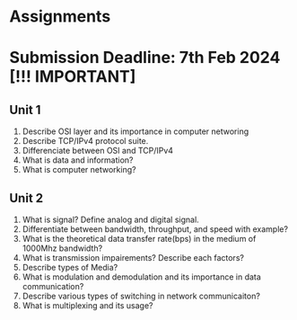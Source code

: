 # Assignments
# Submission Deadline: 7th Feb 2024 [!!! IMPORTANT]
## Unit 1
1. Describe OSI layer and its importance in computer networing
2. Describe TCP/IPv4 protocol suite.
3. Differenciate between OSI and TCP/IPv4
4. What is data and information?
5. What is computer networking?

## Unit 2
1. What is signal? Define analog and digital signal.
2. Differentiate between bandwidth, throughput, and speed with example?
3. What is the theoretical data transfer rate(bps) in the medium of 1000Mhz bandwidth?
4. What is transmission impairements? Describe each factors?
5. Describe types of Media?
6. What is modulation and demodulation and its importance in data communication?
7. Describe various types of switching in network communicaiton?
8. What is multiplexing and its usage?

